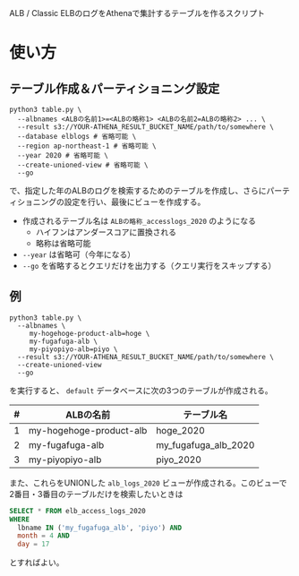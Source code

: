 ALB / Classic ELBのログをAthenaで集計するテーブルを作るスクリプト

# 使い方
## テーブル作成＆パーティショニング設定
```
python3 table.py \
  --albnames <ALBの名前1>=<ALBの略称1> <ALBの名前2=ALBの略称2> ... \
  --result s3://YOUR-ATHENA_RESULT_BUCKET_NAME/path/to/somewhere \
  --database elblogs # 省略可能 \
  --region ap-northeast-1 # 省略可能 \
  --year 2020 # 省略可能 \
  --create-unioned-view # 省略可能 \
  --go
```

で、指定した年のALBのログを検索するためのテーブルを作成し、さらにパーティショニングの設定を行い、最後にビューを作成する。

* 作成されるテーブル名は `ALBの略称_accesslogs_2020` のようになる
  * ハイフンはアンダースコアに置換される
  * 略称は省略可能
* `--year` は省略可（今年になる）
* `--go` を省略するとクエリだけを出力する（クエリ実行をスキップする）

## 例
```
python3 table.py \
  --albnames \
     my-hogehoge-product-alb=hoge \
     my-fugafuga-alb \
     my-piyopiyo-alb=piyo \
  --result s3://YOUR-ATHENA_RESULT_BUCKET_NAME/path/to/somewhere \
  --create-unioned-view
  --go
```

を実行すると、 `default` データベースに次の3つのテーブルが作成される。

| #  | ALBの名前                 | テーブル名               |
|----|---------------------------|-------------------------|
| 1  | my-hogehoge-product-alb   | hoge_2020               |
| 2  | my-fugafuga-alb           | my_fugafuga_alb_2020    |
| 3  | my-piyopiyo-alb           | piyo_2020               |

また、これらをUNIONした `alb_logs_2020` ビューが作成される。このビューで2番目・3番目のテーブルだけを検索したいときは

```sql
SELECT * FROM elb_access_logs_2020
WHERE
  lbname IN ('my_fugafuga_alb', 'piyo') AND
  month = 4 AND
  day = 17
```

とすればよい。
